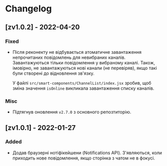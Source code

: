 # Changelog

## [zv1.0.2] - 2022-04-20
### Fixed
- Після реконекту не відбувається атоматичне завантаження непрочитаних повідомлень для невибраних каналів.
  Завантажуються тільки повідомлення у вибраному каналі.
  Також, імовірно, не завантажуються нові канали (не перевіряв), якщо такі були створені до відновлення зв'язку.

  У файлі `src/smart-components/ChannelList/index.jsx` зробив, щоб зміна значення `isOnline` викликала
  завантаження списку каналів.

### Misc
- Підтягнув оновлення `v2.7.0` з основного репозтиторію.

## [zv1.0.1] - 2022-01-27
### Added
- Додав браузерні нотіфікейшени (Notifications API). З'являються, коли приходить нове повідомлення,
  якщо сторінка з чатом не в фокусі.
